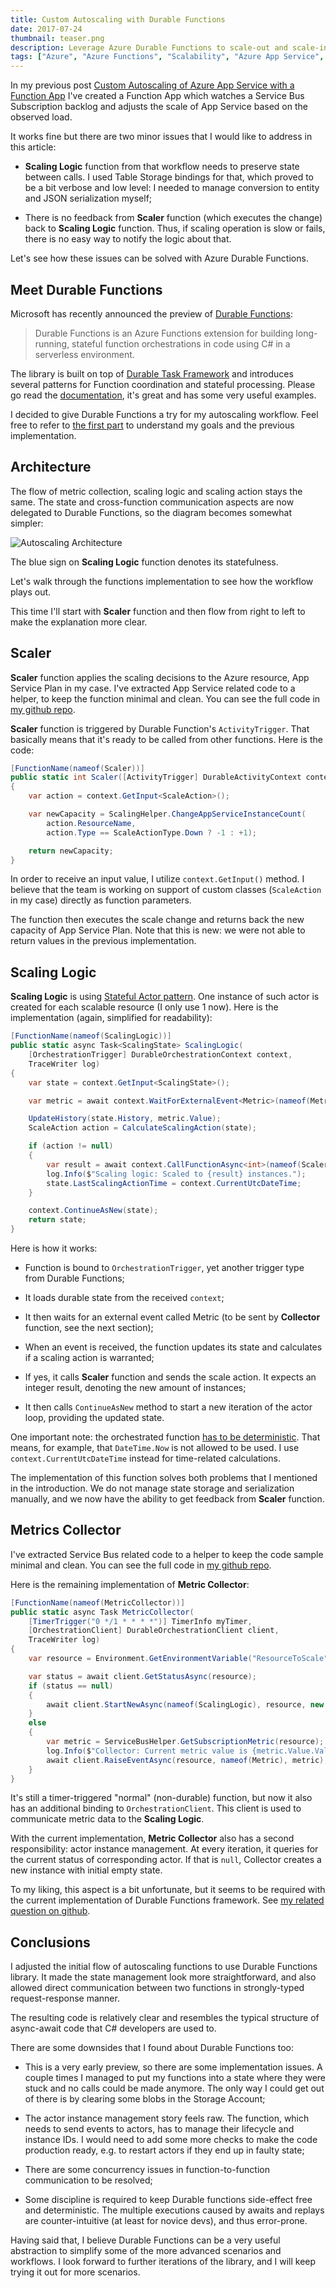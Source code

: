 ```yaml
---
title: Custom Autoscaling with Durable Functions
date: 2017-07-24
thumbnail: teaser.png
description: Leverage Azure Durable Functions to scale-out and scale-in App Service based on a custom metric
tags: ["Azure", "Azure Functions", "Scalability", "Azure App Service", "Azure Service Bus", "Durable Functions"]
---
```


In my previous post 
[Custom Autoscaling of Azure App Service with a Function App](https://mikhail.io/2017/07/custom-auto-scaling-in-azure/)
I've created a Function App which watches a Service Bus Subscription
backlog and adjusts the scale of App Service based on the observed load.

It works fine but there are two minor issues that I would like to address
in this article:

- **Scaling Logic** function from that workflow needs to preserve state
between calls. I used Table Storage bindings for that, which proved to
be a bit verbose and low level: I needed to manage conversion to entity and 
JSON serialization myself;

- There is no feedback from **Scaler** function (which executes the change)
back to **Scaling Logic** function. Thus, if scaling operation is slow or
fails, there is no easy way to notify the logic about that.

Let's see how these issues can be solved with Azure Durable Functions.

Meet Durable Functions
----------------------

Microsoft has recently announced the preview of 
[Durable Functions](https://azure.github.io/azure-functions-durable-extension/):

> Durable Functions is an Azure Functions extension for building long-running, 
> stateful function orchestrations in code using C# in a serverless environment.

The library is built on top of [Durable Task Framework](https://github.com/Azure/durabletask)
and introduces several patterns for Function coordination and stateful
processing. Please go read the [documentation](https://azure.github.io/azure-functions-durable-extension/),
it's great and has some very useful examples.

I decided to give Durable Functions a try for my autoscaling workflow. Feel
free to refer to [the first part](https://mikhail.io/2017/07/custom-auto-scaling-in-azure/)
to understand my goals and the previous implementation.

Architecture
------------

The flow of metric collection, scaling logic and scaling action stays the
same. The state and cross-function communication aspects are now delegated
to Durable Functions, so the diagram becomes somewhat simpler:

![Autoscaling Architecture](AutoscalingArchitecture.png)

The blue sign on **Scaling Logic** function denotes its statefulness.

Let's walk through the functions implementation to see how the workflow
plays out.

This time I'll start with **Scaler** function and then flow from right to left
to make the explanation more clear.

Scaler
------

**Scaler** function applies the scaling decisions to the Azure resource, App
Service Plan in my case. I've extracted App Service related code to a helper, 
to keep the function minimal and clean. You can see the full code in 
[my github repo](https://github.com/mikhailshilkov/mikhailio-samples/blob/master/customautoscaling/durable-functions/DurableScaling.cs).

**Scaler** function is triggered by Durable Function's `ActivityTrigger`. That
basically means that it's ready to be called from other functions. Here is
the code:

``` csharp
[FunctionName(nameof(Scaler))]
public static int Scaler([ActivityTrigger] DurableActivityContext context)
{
    var action = context.GetInput<ScaleAction>();

    var newCapacity = ScalingHelper.ChangeAppServiceInstanceCount(
        action.ResourceName,
        action.Type == ScaleActionType.Down ? -1 : +1);

    return newCapacity;
}
```

In order to receive an input value, I utilize `context.GetInput()` method.
I believe that the team is working on support of custom classes 
(`ScaleAction` in my case) directly as function parameters.

The function then executes the scale change and returns back the new capacity
of App Service Plan. Note that this is new: we were not able to return
values in the previous implementation.

Scaling Logic
-------------

**Scaling Logic** is using [Stateful Actor pattern](https://azure.github.io/azure-functions-durable-extension/articles/samples/counter.html).
One instance of such actor is created for each scalable resource (I only use
1 now). Here is the implementation (again, simplified for readability):

``` csharp
[FunctionName(nameof(ScalingLogic))]
public static async Task<ScalingState> ScalingLogic(
    [OrchestrationTrigger] DurableOrchestrationContext context, 
    TraceWriter log)
{
    var state = context.GetInput<ScalingState>();

    var metric = await context.WaitForExternalEvent<Metric>(nameof(Metric));

    UpdateHistory(state.History, metric.Value);
    ScaleAction action = CalculateScalingAction(state);

    if (action != null)
    {
        var result = await context.CallFunctionAsync<int>(nameof(Scaler), action);
        log.Info($"Scaling logic: Scaled to {result} instances.");
        state.LastScalingActionTime = context.CurrentUtcDateTime;
    }

    context.ContinueAsNew(state);
    return state;
}
```

Here is how it works:

- Function is bound to `OrchestrationTrigger`, yet another trigger type from
Durable Functions;

- It loads durable state from the received `context`;

- It then waits for an external event called Metric (to be sent by **Collector**
function, see the next section);

- When an event is received, the function updates its state and calculates
if a scaling action is warranted;

- If yes, it calls **Scaler** function and sends the scale action. It expects
an integer result, denoting the new amount of instances;

- It then calls `ContinueAsNew` method to start a new iteration of the actor
loop, providing the updated state.

One important note: the orchestrated function 
[has to be deterministic](https://azure.github.io/azure-functions-durable-extension/articles/topics/checkpointing-and-replay.html). 
That means, for example, that `DateTime.Now` is not allowed to be used. 
I use `context.CurrentUtcDateTime` instead for time-related calculations.

The implementation of this function solves both problems that I mentioned 
in the introduction. We do not manage state storage and serialization manually,
and we now have the ability to get feedback from **Scaler** function.

Metrics Collector
-----------------

I've extracted Service Bus related code to a helper to keep the code sample
minimal and clean. You can see the full code in 
[my github repo](https://github.com/mikhailshilkov/mikhailio-samples/blob/master/customautoscaling/durable-functions/DurableScaling.cs).

Here is the remaining implementation of **Metric Collector**:

``` csharp
[FunctionName(nameof(MetricCollector))]
public static async Task MetricCollector(
    [TimerTrigger("0 */1 * * * *")] TimerInfo myTimer,
    [OrchestrationClient] DurableOrchestrationClient client,
    TraceWriter log)
{
    var resource = Environment.GetEnvironmentVariable("ResourceToScale");

    var status = await client.GetStatusAsync(resource);
    if (status == null)
    {
        await client.StartNewAsync(nameof(ScalingLogic), resource, new ScalingState());
    }
    else
    {
        var metric = ServiceBusHelper.GetSubscriptionMetric(resource);
        log.Info($"Collector: Current metric value is {metric.Value.Value} at {DateTime.Now}");
        await client.RaiseEventAsync(resource, nameof(Metric), metric);
    }
}
```

It's still a timer-triggered "normal" (non-durable) function, but now it 
also has an additional binding to `OrchestrationClient`. This client is used 
to communicate metric data to the **Scaling Logic**.

With the current implementation, **Metric Collector** also has a second
responsibility: actor instance management. At every iteration, it queries
for the current status of corresponding actor. If that is `null`, Collector
creates a new instance with initial empty state.

To my liking, this aspect is a bit unfortunate, but it seems to be required
with the current implementation of Durable Functions framework. See 
[my related question on github](https://github.com/Azure/azure-functions-durable-extension/issues/21).

Conclusions
-----------

I adjusted the initial flow of autoscaling functions to use Durable Functions
library. It made the state management look more straightforward, and also
allowed direct communication between two functions in strongly-typed
request-response manner.

The resulting code is relatively clear and resembles the typical structure
of async-await code that C# developers are used to.

There are some downsides that I found about Durable Functions too:

- This is a very early preview, so there are some implementation issues.
A couple times I managed to put my functions into a state where they were stuck
and no calls could be made anymore. The only way I could get out of there is by
clearing some blobs in the Storage Account;

- The actor instance management story feels raw. The function, which needs to
send events to actors, has to manage their lifecycle and instance IDs. I would
need to add some more checks to make the code production ready, e.g. to 
restart actors if they end up in faulty state;

- There are some concurrency issues in function-to-function communication
to be resolved;

- Some discipline is required to keep Durable functions side-effect free
and deterministic. The multiple executions caused by awaits and replays are
counter-intuitive (at least for novice devs), and thus error-prone.

Having said that, I believe Durable Functions can be a very useful abstraction
to simplify some of the more advanced scenarios and workflows. I look
forward to further iterations of the library, and I will keep trying it out
for more scenarios.